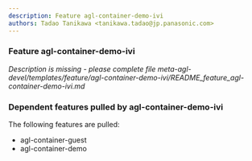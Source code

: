 ```yaml
---
description: Feature agl-container-demo-ivi
authors: Tadao Tanikawa <tanikawa.tadao@jp.panasonic.com>
---
```


### Feature agl-container-demo-ivi

*Description is missing - please complete file meta-agl-devel/templates/feature/agl-container-demo-ivi/README_feature_agl-container-demo-ivi.md*

### Dependent features pulled by agl-container-demo-ivi

The following features are pulled:

* agl-container-guest
* agl-container-demo


